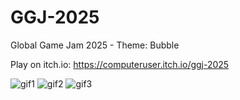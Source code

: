 # GGJ-2025
Global Game Jam 2025 - Theme: Bubble

Play on itch.io: https://computeruser.itch.io/ggj-2025

![gif1](https://img.itch.zone/aW1hZ2UvMzI3NzM3OC8xOTU5MTE3OC5naWY=/original/KynVkf.gif)
![gif2](https://img.itch.zone/aW1hZ2UvMzI3NzM3OC8xOTU5MTE5OS5naWY=/original/VAL7yl.gif)
![gif3](https://img.itch.zone/aW1hZ2UvMzI3NzM3OC8xOTU5MTIyOS5naWY=/original/i6T13b.gif) 
